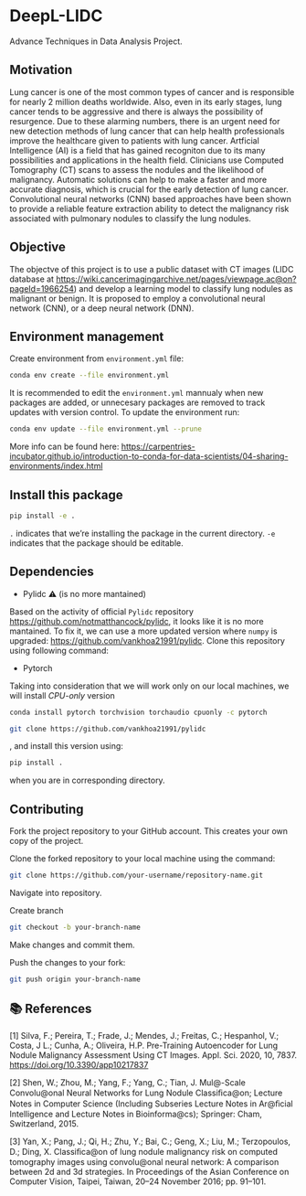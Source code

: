 # DeepL-LIDC

Advance Techniques in Data Analysis Project.

## Motivation

Lung cancer is one of the most common types of cancer and is responsible for nearly 2 million deaths worldwide. Also, even in its early stages, lung cancer tends to be aggressive and there is always the possibility of resurgence. Due to these alarming numbers, there is an urgent need for new detection methods of lung cancer that can help health professionals improve the healthcare given to patients with lung cancer. Artficial Intelligence (AI) is a field that has gained recogniton due to its many possibilities and applications in the health field. Clinicians use Computed Tomography (CT) scans to assess the nodules and the likelihood of malignancy. Automatic solutions can help to make a faster and more accurate diagnosis, which is crucial for the early detection of lung cancer. Convolutional neural networks (CNN) based approaches have been shown to provide a reliable feature extraction ability to detect the malignancy risk associated with pulmonary nodules to classify the lung nodules.

## Objective

The objectve of this project is to use a public dataset with CT images (LIDC database
at <https://wiki.cancerimagingarchive.net/pages/viewpage.ac@on?pageId=1966254>) and develop a
learning model to classify lung nodules as malignant or benign. It is proposed to employ a convolutional neural network (CNN), or a deep neural network (DNN).

## Environment management

Create environment from `environment.yml` file:

```bash
conda env create --file environment.yml
```

It is recommended to edit the `environment.yml` mannualy when new packages are added, or unnecesary packages are removed to track updates with version control. To update the environment run:

```bash
conda env update --file environment.yml --prune
```

More info can be found here: <https://carpentries-incubator.github.io/introduction-to-conda-for-data-scientists/04-sharing-environments/index.html>

## Install this package

```bash
pip install -e .
```

`.` indicates that we’re installing the package in the current directory. `-e` indicates that the package should be editable.

## Dependencies

- Pylidc ⚠️ (is no more mantained)

Based on the activity of official `Pylidc` repository <https://github.com/notmatthancock/pylidc>, it looks like it is no more mantained. To fix it, we can use a more updated version where `numpy` is upgraded: <https://github.com/vankhoa21991/pylidc>. Clone this repository using following command:

- Pytorch

Taking into consideration that we will work only on our local machines, we will install *CPU-only* version

```bash
conda install pytorch torchvision torchaudio cpuonly -c pytorch
```

```bash
git clone https://github.com/vankhoa21991/pylidc
```

, and install this version using:

```bash
pip install .
```

when you are in corresponding directory.

## Contributing

Fork the project repository to your GitHub account. This creates your own copy of the project.

Clone the forked repository to your local machine using the command:

```bash
git clone https://github.com/your-username/repository-name.git
```

Navigate into repository.

Create branch

```bash
git checkout -b your-branch-name
```

Make changes and commit them.

Push the changes to your fork:

```bash
git push origin your-branch-name
```

## 📚 References

[1] Silva, F.; Pereira, T.; Frade, J.; Mendes, J.; Freitas, C.; Hespanhol, V.; Costa, J L.; Cunha, A.; Oliveira, H.P. Pre-Training Autoencoder for Lung Nodule Malignancy Assessment Using CT Images. Appl. Sci. 2020, 10, 7837. <https://doi.org/10.3390/app10217837>

[2] Shen, W.; Zhou, M.; Yang, F.; Yang, C.; Tian, J. Mul@-Scale Convolu@onal Neural Networks for Lung Nodule Classiﬁca@on; Lecture Notes in Computer Science (Including Subseries Lecture Notes in Ar@ﬁcial Intelligence and Lecture Notes in Bioinforma@cs); Springer: Cham, Switzerland, 2015.

[3] Yan, X.; Pang, J.; Qi, H.; Zhu, Y.; Bai, C.; Geng, X.; Liu, M.; Terzopoulos, D.; Ding, X. Classiﬁca@on of lung nodule malignancy risk on computed tomography images using convolu@onal neural network: A comparison between 2d and 3d strategies. In Proceedings of the Asian Conference on Computer Vision, Taipei, Taiwan, 20–24 November 2016; pp. 91–101.
